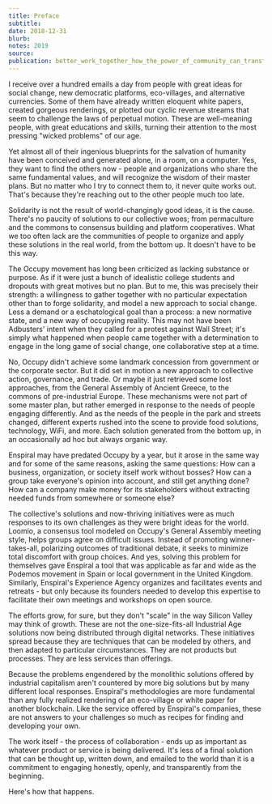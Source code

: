 ```yaml
---
title: Preface
subtitle:
date: 2018-12-31
blurb:
notes: 2019
source:
publication: better_work_together_how_the_power_of_community_can_transform_your_business
---
```


I receive over a hundred emails a day from people with great ideas for social change, new democratic platforms, eco-villages, and alternative currencies. Some of them have already written eloquent white papers, created gorgeous renderings, or plotted our cyclic revenue streams that seem to challenge the laws of perpetual motion. These are well-meaning people, with great educations and skills, turning their attention to the most pressing "wicked problems" of our age.

Yet almost all of their ingenious blueprints for the salvation of humanity have been conceived and generated alone, in a room, on a computer. Yes, they want to find the others now - people and organizations who share the same fundamental values, and will recognize the wisdom of their master plans. But no matter who I try to connect them to, it never quite works out. That's because they're reaching out to the other people much too late.

Solidarity is not the result of world-changingly good ideas, it is the cause. There's no paucity of solutions to our collective woes; from permaculture and the commons to consensus building and platform cooperatives. What we too often lack are the communities of people to organize and apply these solutions in the real world, from the bottom up. It doesn't have to be this way.

The Occupy movement has long been criticized as lacking substance or purpose. As if it were just a bunch of idealistic college students and dropouts with great motives but no plan. But to me, this was precisely their strength: a willingness to gather together with no particular expectation other than to forge solidarity, and model a new approach to social change. Less a demand or a eschatological goal than a process: a new normative state, and a new way of occupying reality. This may not have been Adbusters' intent when they called for a protest against Wall Street; it's simply what happened when people came together with a determination to engage in the long game of social change, one collaborative step at a time.

No, Occupy didn't achieve some landmark concession from government or the corporate sector. But it did set in motion a new approach to collective action, governance, and trade. Or maybe it just retrieved some lost approaches, from the General Assembly of Ancient Greece, to the commons of pre-industrial Europe. These mechanisms were not part of some master plan, but rather emerged in response to the needs of people engaging differently. And as the needs of the people in the park and streets changed, different experts rushed into the scene to provide food solutions, technology, WiFi, and more. Each solution generated from the bottom up, in an occasionally ad hoc but always organic way.

Enspiral may have predated Occupy by a year, but it arose in the same way and for some of the same reasons, asking the same questions: How can a business, organization, or society itself work without bosses? How can a group take everyone's opinion into account, and still get anything done? How can a company make money for its stakeholders without extracting needed funds from somewhere or someone else?

The collective's solutions and now-thriving initiatives were as much responses to its own challenges as they were bright ideas for the world. Loomio, a consensus tool modeled on Occupy's General Assembly meeting style, helps groups agree on difficult issues. Instead of promoting winner-takes-all, polarizing outcomes of traditional debate, it seeks to minimize total discomfort with group choices. And yes, solving this problem for themselves gave Enspiral a tool that was applicable as far and wide as the Podemos movement in Spain or local government in the United Kingdom. Similarly, Enspiral's Experience Agency organizes and facilitates events and retreats - but only because its founders needed to develop this expertise to facilitate their own meetings and workshops on open source.

The efforts grow, for sure, but they don't "scale" in the way Silicon Valley may think of growth. These are not the one-size-fits-all Industrial Age solutions now being distributed through digital networks. These initiatives spread because they are techniques that can be modeled by others, and then adapted to particular circumstances. They are not products but processes. They are less services than offerings.

Because the problems engendered by the monolithic solutions offered by industrial capitalism aren't countered by more big solutions but by many different local responses. Enspiral's methodologies are more fundamental than any fully realized rendering of an eco-village or white paper for another blockchain. Like the service offered by Enspiral's companies, these are not answers to your challenges so much as recipes for finding and developing your own.

The work itself - the process of collaboration - ends up as important as whatever product or service is being delivered. It's less of a final solution that can be thought up, written down, and emailed to the world than it is a commitment to engaging honestly, openly, and transparently from the beginning.

Here's how that happens.
